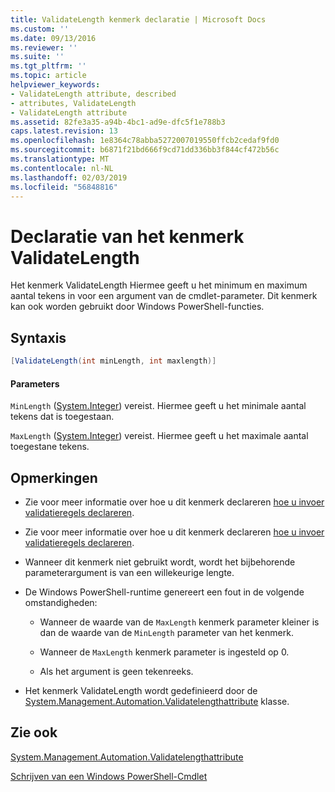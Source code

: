 ```yaml
---
title: ValidateLength kenmerk declaratie | Microsoft Docs
ms.custom: ''
ms.date: 09/13/2016
ms.reviewer: ''
ms.suite: ''
ms.tgt_pltfrm: ''
ms.topic: article
helpviewer_keywords:
- ValidateLength attribute, described
- attributes, ValidateLength
- ValidateLength attribute
ms.assetid: 82fe3a35-a94b-4bc1-ad9e-dfc5f1e788b3
caps.latest.revision: 13
ms.openlocfilehash: 1e8364c78abba5272007019550ffcb2cedaf9fd0
ms.sourcegitcommit: b6871f21bd666f9cd71dd336bb3f844cf472b56c
ms.translationtype: MT
ms.contentlocale: nl-NL
ms.lasthandoff: 02/03/2019
ms.locfileid: "56848816"
---
```

# <a name="validatelength-attribute-declaration"></a>Declaratie van het kenmerk ValidateLength

Het kenmerk ValidateLength Hiermee geeft u het minimum en maximum aantal tekens in voor een argument van de cmdlet-parameter. Dit kenmerk kan ook worden gebruikt door Windows PowerShell-functies.

## <a name="syntax"></a>Syntaxis

```csharp
[ValidateLength(int minLength, int maxlength)]
```

#### <a name="parameters"></a>Parameters

`MinLength` ([System.Integer](/dotnet/api/System.Integer)) vereist. Hiermee geeft u het minimale aantal tekens dat is toegestaan.

`MaxLength` ([System.Integer](/dotnet/api/System.Integer)) vereist. Hiermee geeft u het maximale aantal toegestane tekens.

## <a name="remarks"></a>Opmerkingen

- Zie voor meer informatie over hoe u dit kenmerk declareren [hoe u invoer validatieregels declareren](http://msdn.microsoft.com/en-us/544c2100-62ba-4be4-b2a2-cc0d4e4fc45b).
- Zie voor meer informatie over hoe u dit kenmerk declareren [hoe u invoer validatieregels declareren](http://msdn.microsoft.com/en-us/544c2100-62ba-4be4-b2a2-cc0d4e4fc45b).

- Wanneer dit kenmerk niet gebruikt wordt, wordt het bijbehorende parameterargument is van een willekeurige lengte.

- De Windows PowerShell-runtime genereert een fout in de volgende omstandigheden:

    - Wanneer de waarde van de `MaxLength` kenmerk parameter kleiner is dan de waarde van de `MinLength` parameter van het kenmerk.

    - Wanneer de `MaxLength` kenmerk parameter is ingesteld op 0.

    - Als het argument is geen tekenreeks.

- Het kenmerk ValidateLength wordt gedefinieerd door de [System.Management.Automation.Validatelengthattribute](/dotnet/api/System.Management.Automation.ValidateLengthAttribute) klasse.

## <a name="see-also"></a>Zie ook

[System.Management.Automation.Validatelengthattribute](/dotnet/api/System.Management.Automation.ValidateLengthAttribute)

[Schrijven van een Windows PowerShell-Cmdlet](./writing-a-windows-powershell-cmdlet.md)
